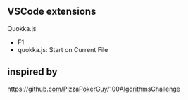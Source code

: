 ## VSCode extensions

Quokka.js

- F1
- quokka.js: Start on Current File

## inspired by

https://github.com/PizzaPokerGuy/100AlgorithmsChallenge
